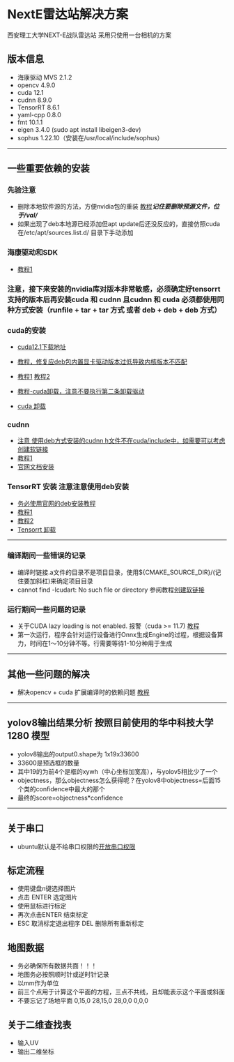 # NextE雷达站解决方案


西安理工大学NEXT-E战队雷达站 采用只使用一台相机的方案

## 版本信息
* 海康驱动 MVS 2.1.2
* opencv 4.9.0
* cuda 12.1
* cudnn 8.9.0
* TensorRT 8.6.1
* yaml-cpp 0.8.0
* fmt 10.1.1
* eigen 3.4.0 (sudo apt install libeigen3-dev)
* sophus 1.22.10（安装在/usr/local/include/sophus）


***

## 一些重要依赖的安装

### 先验注意
* 删除本地软件源的方法，方便nvidia包的重装 [教程](https://blog.csdn.net/weixin_45921929/article/details/126597125)***记住要删除预源文件，位于/val/***
* 如果出现了deb本地源已经添加但apt update后还没反应的，直接仿照cuda 在/etc/apt/sources.list.d/ 目录下手动添加

### 海康驱动和SDK
* [教程1](https://blog.csdn.net/qq_19449259/article/details/127725397)


### 注意，接下来安装的nvidia库对版本非常敏感，必须确定好tensorrt支持的版本后再安装cuda 和 cudnn 且cudnn 和 cuda 必须都使用同种方式安装（runfile + tar + tar 方式 或者 deb + deb + deb 方式）

### cuda的安装
* [cuda12.1下载地址](https://developer.nvidia.com/cuda-12-1-0-download-archive)

* [教程，修复应deb包内置显卡驱动版本过低导致内核版本不匹配](https://blog.csdn.net/m0_37644085/article/details/82192145)

* [教程1](https://zhuanlan.zhihu.com/p/581720480#:~:text=CUDA%E4%B8%8B%E8%BD%BD%E8%BF%9E%E6%8E%A5%EF%BC%9A%20developer.nvidia.com%2Fcu%20%E9%80%89%E6%8B%A9%E5%AF%B9%E5%BA%94%E7%9A%84%E7%89%88%E6%9C%AC%EF%BC%8C%E7%84%B6%E5%90%8E%E5%9C%A8%E4%B8%8B%E9%9D%A2%E5%B0%B1%E5%8F%AF%E4%BB%A5%E5%AE%89%E8%A3%85%E5%91%BD%E4%BB%A4%EF%BC%9A%20wget%20https%3A%2F%2Fdeveloper.download.nvidia.com%2Fcompute%2Fcuda%2F11.7.1%2Flocal_installers%2Fcuda_11.7.1_515.65.01_linux.run%20sudo%20sh%20cuda_11.7.1_515.65.01_linux.run,%E3%80%82%20%E8%BE%93%E5%85%A5%20accept%20%E3%80%82%20%E7%82%B9%E5%87%BB%E7%A9%BA%E6%A0%BC%EF%BC%8C%E5%8F%96%E6%B6%88%E5%AE%89%E8%A3%85%E9%A9%B1%E5%8A%A8%EF%BC%8C%E7%84%B6%E5%90%8E%E9%80%89%E6%8B%A9%20Install%20%E3%80%82%20%E7%9C%8B%E5%88%B0%E4%B8%8A%E9%9D%A2%E7%9A%84%E6%B6%88%E6%81%AF%EF%BC%8C%E5%B0%B1%E8%AF%B4%E6%98%8E%E5%AE%89%E8%A3%85%E5%AE%8C%E6%88%90%E4%BA%86%E3%80%82)
  [教程2](https://blog.csdn.net/weixin_44148028/article/details/120988088)

* [教程-cuda卸载，注意不要执行第二条卸载驱动](https://blog.csdn.net/leviopku/article/details/131725756)
* [cuda 卸载](https://blog.csdn.net/qq_53937391/article/details/131501801)


### cudnn
* [注意 使用deb方式安装的cudnn h文件不在cuda/include中，如需要可以考虑创建软链接](https://blog.csdn.net/qq_32033383/article/details/135015041)
* [教程1](https://blog.csdn.net/zxdd2018/article/details/127705627)
* [官网文档安装](https://docs.nvidia.com/deeplearning/cudnn/install-guide/index.html#installlinux-tar)

### TensorRT 安装 注意注意使用deb安装
* [务必使用官网的deb安装教程](https://developer.nvidia.com/tensorrt)
* [教程1](https://blog.csdn.net/zong596568821xp/article/details/86077553)
* [教程2](https://zhuanlan.zhihu.com/p/671495184)
* [Tensorrt 卸载](https://wenku.csdn.net/answer/81m8aqyfo2)

***

### 编译期间一些错误的记录
* 编译时链接.a文件的目录不是项目目录，使用${CMAKE_SOURCE_DIR}/(记住要加斜杠)来确定项目目录
* cannot find -lcudart: No such file or directory 参阅教程[创建软链接](https://zhuanlan.zhihu.com/p/628678809)

### 运行期间一些问题的记录
* 关于CUDA lazy loading is not enabled. 报警（cuda >= 11.7) [教程](https://blog.csdn.net/s1_0_2_4/article/details/135026761)
* 第一次运行，程序会针对运行设备进行Onnx生成Engine的过程，根据设备算力，时间在1～10分钟不等。行需要等待1-10分种用于生成

***

## 其他一些问题的解决

* 解决opencv + cuda 扩展编译时的依赖问题 [教程](https://blog.csdn.net/victoryckl/article/details/8214688)

***

## yolov8输出结果分析 按照目前使用的华中科技大学1280 模型
* yolov8输出的output0.shape为 1x19x33600
* 33600是预选框的数量
* 其中19的为前4个是框的xywh（中心坐标加宽高），与yolov5相比少了一个
* objectness，那么objectness怎么获得呢？在yolov8中objectness=后面15个类的confidence中最大的那个
* 最终的score=objectness*confidence

***

## 关于串口
* ubuntu默认是不给串口权限的[开放串口权限](https://blog.csdn.net/qq_39779233/article/details/111400187)

## 标定流程
* 使用键盘n键选择图片
* 点击 ENTER 选定图片
* 使用鼠标进行标定
* 再次点击ENTER 结束标定
* ESC 取消标定退出程序 DEL 删除所有重新标定

## 地图数据
* 务必确保所有数据共面！！！
* 地图务必按照顺时针或逆时针记录
* 以mm作为单位
* 前三个点用于计算这个平面的方程，三点不共线，且却能表示这个平面或斜面
* 不要忘记了场地平面 0,15,0 28,15,0 28,0,0 0,0,0

## 关于二维查找表
* 输入UV
* 输出二维坐标